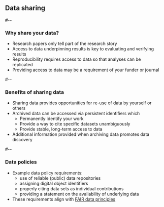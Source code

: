 <!-- .slide: id="datasharing" -->
## Data sharing

#--

### Why share your data?

<ul>
  <li class="fragment fade-in">Research papers only tell part of the research story</li>
  <li class="fragment fade-in">Access to data underpinning results is key to evaluating and verifying results</li>
  <li class="fragment fade-in">Reproducibility requires access to data so that analyses can be replicated</li>
  <li class="fragment fade-in">Providing access to data may be a requirement of your funder or journal</li>
</ul>

#--

### Benefits of sharing data

<ul>
  <li class="fragment fade-in">Sharing data provides opportunities for re-use of data by yourself or others</li>
  <li class="fragment fade-in">Archived data can be accessed via persistent identifiers which
    <ul>
      <li class="fragment fade-in">Permanently identify your work</li>
      <li class="fragment fade-in">Provide a way to cite specific datasets unambiguously</li>
      <li class="fragment fade-in">Provide stable, long-term access to data</li>
    </ul>
  </li>
  <li class="fragment fade-in">Additional information provided when archiving data promotes data discovery</li>
</ul>

#--

### Data policies

<ul>
  <li class="fragment fade-in">Example data policy requirements:
    <ul>
      <li class="fragment fade-in">
        use of reliable (public) data repositories
      </li>
      <li class="fragment fade-in">
        assigning digital object identifiers
      </li>
      <li class="fragment fade-in">
        properly citing data sets as individual contributions
      </li>
      <li class="fragment fade-in">
        providing a statement on the availability of underlying data
      </li>
    </ul>
  </li>
  <li class="fragment fade-in">
    These requirements align with <a href="#fairdata">FAIR data principles</a>
  </li>
</ul>
